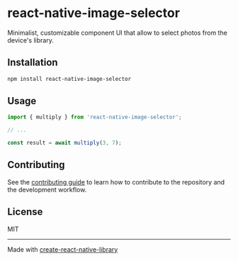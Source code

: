 # react-native-image-selector

Minimalist, customizable component UI that allow to select photos from the device's library.

## Installation

```sh
npm install react-native-image-selector
```

## Usage

```js
import { multiply } from 'react-native-image-selector';

// ...

const result = await multiply(3, 7);
```

## Contributing

See the [contributing guide](CONTRIBUTING.md) to learn how to contribute to the repository and the development workflow.

## License

MIT

---

Made with [create-react-native-library](https://github.com/callstack/react-native-builder-bob)

